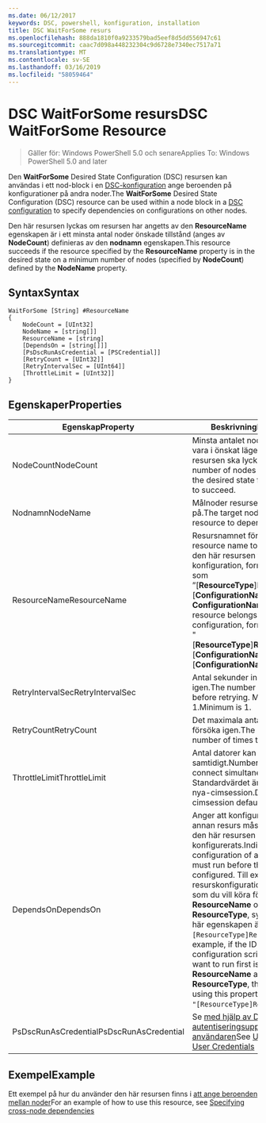 ```yaml
---
ms.date: 06/12/2017
keywords: DSC, powershell, konfiguration, installation
title: DSC WaitForSome resurs
ms.openlocfilehash: 888da1810f0a9233579bad5eef8d5dd556947c61
ms.sourcegitcommit: caac7d098a448232304c9d6728e7340ec7517a71
ms.translationtype: MT
ms.contentlocale: sv-SE
ms.lasthandoff: 03/16/2019
ms.locfileid: "58059464"
---
```

# <a name="dsc-waitforsome-resource"></a><span data-ttu-id="f4874-103">DSC WaitForSome resurs</span><span class="sxs-lookup"><span data-stu-id="f4874-103">DSC WaitForSome Resource</span></span>

> <span data-ttu-id="f4874-104">Gäller för: Windows PowerShell 5.0 och senare</span><span class="sxs-lookup"><span data-stu-id="f4874-104">Applies To: Windows PowerShell 5.0 and later</span></span>

<span data-ttu-id="f4874-105">Den **WaitForSome** Desired State Configuration (DSC) resursen kan användas i ett nod-block i en [DSC-konfiguration](../../../configurations/configurations.md) ange beroenden på konfigurationer på andra noder.</span><span class="sxs-lookup"><span data-stu-id="f4874-105">The **WaitForSome** Desired State Configuration (DSC) resource can be used within a node block in a [DSC configuration](../../../configurations/configurations.md) to specify dependencies on configurations on other nodes.</span></span>

<span data-ttu-id="f4874-106">Den här resursen lyckas om resursen har angetts av den **ResourceName** egenskapen är i ett minsta antal noder önskade tillstånd (anges av **NodeCount**) definieras av den **nodnamn**  egenskapen.</span><span class="sxs-lookup"><span data-stu-id="f4874-106">This resource succeeds if the resource specified by the **ResourceName** property is in the desired state on a minimum number of nodes (specified by **NodeCount**) defined by the **NodeName** property.</span></span>


## <a name="syntax"></a><span data-ttu-id="f4874-107">Syntax</span><span class="sxs-lookup"><span data-stu-id="f4874-107">Syntax</span></span>

```
WaitForSome [String] #ResourceName
{
    NodeCount = [UInt32]
    NodeName = [string[]]
    ResourceName = [string]
    [DependsOn = [string[]]]
    [PsDscRunAsCredential = [PSCredential]]
    [RetryCount = [UInt32]]
    [RetryIntervalSec = [UInt64]]
    [ThrottleLimit = [UInt32]]
}
```

## <a name="properties"></a><span data-ttu-id="f4874-108">Egenskaper</span><span class="sxs-lookup"><span data-stu-id="f4874-108">Properties</span></span>

|  <span data-ttu-id="f4874-109">Egenskap</span><span class="sxs-lookup"><span data-stu-id="f4874-109">Property</span></span>  |  <span data-ttu-id="f4874-110">Beskrivning</span><span class="sxs-lookup"><span data-stu-id="f4874-110">Description</span></span>   |
|---|---|
| <span data-ttu-id="f4874-111">NodeCount</span><span class="sxs-lookup"><span data-stu-id="f4874-111">NodeCount</span></span>| <span data-ttu-id="f4874-112">Minsta antalet noder som måste vara i önskat läge för den här resursen ska lyckas.</span><span class="sxs-lookup"><span data-stu-id="f4874-112">The minimum number of nodes that must be in the desired state for this resource to succeed.</span></span>|
| <span data-ttu-id="f4874-113">Nodnamn</span><span class="sxs-lookup"><span data-stu-id="f4874-113">NodeName</span></span>| <span data-ttu-id="f4874-114">Målnoder resursens förlita sig på.</span><span class="sxs-lookup"><span data-stu-id="f4874-114">The target nodes of the resource to depend on.</span></span>|
| <span data-ttu-id="f4874-115">ResourceName</span><span class="sxs-lookup"><span data-stu-id="f4874-115">ResourceName</span></span>| <span data-ttu-id="f4874-116">Resursnamnet förlita sig på.</span><span class="sxs-lookup"><span data-stu-id="f4874-116">The resource name to depend on.</span></span> <span data-ttu-id="f4874-117">Om den här resursen tillhör en annan konfiguration, formatera namn som ”[__ResourceType__]__ResourceName__:: [__ConfigurationName__]:: [ __ConfigurationName__] ”</span><span class="sxs-lookup"><span data-stu-id="f4874-117">If this resource belongs to a different configuration, format the name as "[__ResourceType__]__ResourceName__::[__ConfigurationName__]::[__ConfigurationName__]"</span></span>|
| <span data-ttu-id="f4874-118">RetryIntervalSec</span><span class="sxs-lookup"><span data-stu-id="f4874-118">RetryIntervalSec</span></span>| <span data-ttu-id="f4874-119">Antal sekunder innan du försöker igen.</span><span class="sxs-lookup"><span data-stu-id="f4874-119">The number of seconds before retrying.</span></span> <span data-ttu-id="f4874-120">Minimum är 1.</span><span class="sxs-lookup"><span data-stu-id="f4874-120">Minimum is 1.</span></span>|
| <span data-ttu-id="f4874-121">RetryCount</span><span class="sxs-lookup"><span data-stu-id="f4874-121">RetryCount</span></span>| <span data-ttu-id="f4874-122">Det maximala antalet gånger att försöka igen.</span><span class="sxs-lookup"><span data-stu-id="f4874-122">The maximum number of times to retry.</span></span>|
| <span data-ttu-id="f4874-123">ThrottleLimit</span><span class="sxs-lookup"><span data-stu-id="f4874-123">ThrottleLimit</span></span>| <span data-ttu-id="f4874-124">Antal datorer kan ansluta samtidigt.</span><span class="sxs-lookup"><span data-stu-id="f4874-124">Number of machines to connect simultaneously.</span></span> <span data-ttu-id="f4874-125">Standardvärdet är standard för nya-cimsession.</span><span class="sxs-lookup"><span data-stu-id="f4874-125">Default is new-cimsession default.</span></span>|
| <span data-ttu-id="f4874-126">DependsOn</span><span class="sxs-lookup"><span data-stu-id="f4874-126">DependsOn</span></span> | <span data-ttu-id="f4874-127">Anger att konfigurationen av en annan resurs måste köras innan den här resursen har konfigurerats.</span><span class="sxs-lookup"><span data-stu-id="f4874-127">Indicates that the configuration of another resource must run before this resource is configured.</span></span> <span data-ttu-id="f4874-128">Till exempel om ID för resurskonfigurationen skriptblock som du vill köra först är __ResourceName__ och är av typen __ResourceType__, syntaxen för den här egenskapen är `DependsOn = "[ResourceType]ResourceName"`.</span><span class="sxs-lookup"><span data-stu-id="f4874-128">For example, if the ID of the resource configuration script block that you want to run first is __ResourceName__ and its type is __ResourceType__, the syntax for using this property is `DependsOn = "[ResourceType]ResourceName"`.</span></span>|
| <span data-ttu-id="f4874-129">PsDscRunAsCredential</span><span class="sxs-lookup"><span data-stu-id="f4874-129">PsDscRunAsCredential</span></span> | <span data-ttu-id="f4874-130">Se [med hjälp av DSC med autentiseringsuppgifterna för användaren](https://docs.microsoft.com/powershell/dsc/runasuser)</span><span class="sxs-lookup"><span data-stu-id="f4874-130">See [Using DSC with User Credentials](https://docs.microsoft.com/powershell/dsc/runasuser)</span></span> |

## <a name="example"></a><span data-ttu-id="f4874-131">Exempel</span><span class="sxs-lookup"><span data-stu-id="f4874-131">Example</span></span>

<span data-ttu-id="f4874-132">Ett exempel på hur du använder den här resursen finns i [att ange beroenden mellan noder](../../../configurations/crossNodeDependencies.md)</span><span class="sxs-lookup"><span data-stu-id="f4874-132">For an example of how to use this resource, see [Specifying cross-node dependencies](../../../configurations/crossNodeDependencies.md)</span></span>
